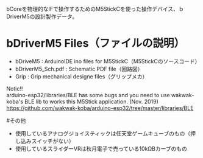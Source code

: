bCoreを物理的なIFで操作するためのM5StickCを使った操作デバイス、ｂDriverM5の設計製作データ。

# bDriverM5 Files（ファイルの説明）
*  bDriveM5 : ArduinoIDE ino files for M5StickC（M5StickCのソースコード）  
*  bDriverM5_Sch.pdf : Schematic PDF file（回路図）  
*  Grip : Grip mechanical designe files（グリップメカ）  
  
Notic!!  
arduino-esp32/libraries/BLE has some bugs and you need to use wakwak-koba's BLE lib to works this M5Stick application. (Nov. 2019)  
https://github.com/wakwak-koba/arduino-esp32/tree/master/libraries/BLE  

#その他
* 使用しているアナログジョイスティックは任天堂ゲームキューブのもの（押し込みスイッチがない）
* 使用しているスライダーVRは秋月電子で売っている10kΩBカーブのもの
